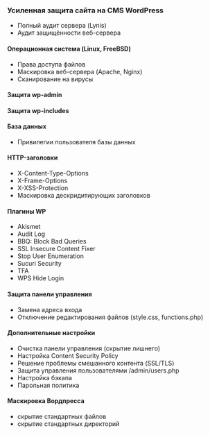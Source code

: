 ### Усиленная защита сайта на CMS WordPress
- Полный аудит сервера (Lynis)
- Аудит защищённости веб-сервера
#### Операционная система (Linux, FreeBSD)
- Права доступа файлов
- Маскировка веб-сервера (Apache, Nginx)
- Сканирование на вирусы
#### Защита wp-admin
#### Защита wp-includes
#### База данных
- Привилегии пользователя базы данных
#### HTTP-заголовки
- X-Content-Type-Options
- X-Frame-Options
- X-XSS-Protection
- Маскировка дескридитирующих заголовков
#### Плагины WP
- Akismet
- Audit Log
- BBQ: Block Bad Queries
- SSL Insecure Content Fixer
- Stop User Enumeration
- Sucuri Security
- TFA
- WPS Hide Login
#### Защита панели управления
- Замена адреса входа
- Отключение редактирования файлов (style.css, functions.php)
#### Дополнительные настройки
- Очистка панели управления (скрытие лишнего)
- Настройка Content Security Policy
- Решение проблемы смешанного контента (SSL/TLS)
- Защита управления пользователями /admin/users.php
- Настройка бэкапа
- Парольная политика
#### Маскировка Вордпресса
- скрытие стандартных файлов
- скрытие стандартных директорий
